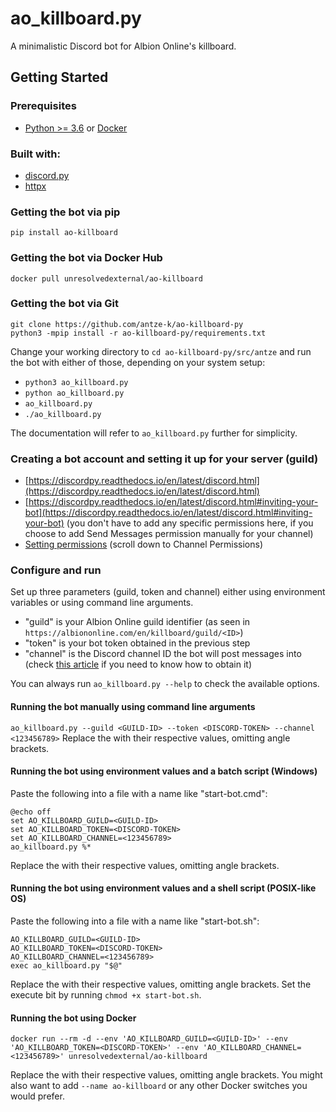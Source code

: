 # ao_killboard.py

A minimalistic Discord bot for Albion Online's killboard.

## Getting Started

### Prerequisites
* [Python >= 3.6](https://www.python.org/downloads/) or [Docker](https://www.docker.com/)

### Built with:
* [discord.py](https://discordpy.readthedocs.io/en/latest/index.html)
* [httpx](https://www.python-httpx.org/)

### Getting the bot via pip
```
pip install ao-killboard
```

### Getting the bot via Docker Hub
```
docker pull unresolvedexternal/ao-killboard
```

### Getting the bot via Git
```
git clone https://github.com/antze-k/ao-killboard-py
python3 -mpip install -r ao-killboard-py/requirements.txt
```
Change your working directory to `cd ao-killboard-py/src/antze` and run the bot with either of those, depending on your system setup:
* `python3 ao_killboard.py`
* `python ao_killboard.py`
* `ao_killboard.py`
* `./ao_killboard.py`

The documentation will refer to `ao_killboard.py` further for simplicity.

### Creating a bot account and setting it up for your server (guild)
* [https://discordpy.readthedocs.io/en/latest/discord.html](https://discordpy.readthedocs.io/en/latest/discord.html)
* [https://discordpy.readthedocs.io/en/latest/discord.html#inviting-your-bot](https://discordpy.readthedocs.io/en/latest/discord.html#inviting-your-bot) (you don't have to add any specific permissions here, if you choose to add Send Messages permission manually for your channel)
* [Setting permissions](https://support.discordapp.com/hc/en-us/articles/206029707-How-do-I-set-up-Permissions-) (scroll down to Channel Permissions)

### Configure and run
Set up three parameters (guild, token and channel) either using environment variables or using command line arguments.
* "guild" is your Albion Online guild identifier (as seen in `https://albiononline.com/en/killboard/guild/<ID>`)
* "token" is your bot token obtained in the previous step
* "channel" is the Discord channel ID the bot will post messages into (check [this article](https://support.discordapp.com/hc/en-us/articles/206346498-Where-can-I-find-my-User-Server-Message-ID-) if you need to know how to obtain it)

You can always run `ao_killboard.py --help` to check the available options.

#### Running the bot manually using command line arguments
```ao_killboard.py --guild <GUILD-ID> --token <DISCORD-TOKEN> --channel <123456789>```
Replace the <PLACEHOLDERS> with their respective values, omitting angle brackets.

#### Running the bot using environment values and a batch script (Windows)
Paste the following into a file with a name like "start-bot.cmd":
```
@echo off
set AO_KILLBOARD_GUILD=<GUILD-ID>
set AO_KILLBOARD_TOKEN=<DISCORD-TOKEN>
set AO_KILLBOARD_CHANNEL=<123456789>
ao_killboard.py %*
```
Replace the <PLACEHOLDERS> with their respective values, omitting angle brackets.

#### Running the bot using environment values and a shell script (POSIX-like OS)
Paste the following into a file with a name like "start-bot.sh":
```
AO_KILLBOARD_GUILD=<GUILD-ID>
AO_KILLBOARD_TOKEN=<DISCORD-TOKEN>
AO_KILLBOARD_CHANNEL=<123456789>
exec ao_killboard.py "$@"
```
Replace the <PLACEHOLDERS> with their respective values, omitting angle brackets. Set the execute bit by running `chmod +x start-bot.sh`.

#### Running the bot using Docker
```
docker run --rm -d --env 'AO_KILLBOARD_GUILD=<GUILD-ID>' --env 'AO_KILLBOARD_TOKEN=<DISCORD-TOKEN>' --env 'AO_KILLBOARD_CHANNEL=<123456789>' unresolvedexternal/ao-killboard
```
Replace the <PLACEHOLDERS> with their respective values, omitting angle brackets. You might also want to add `--name ao-killboard` or any other Docker switches you would prefer.
